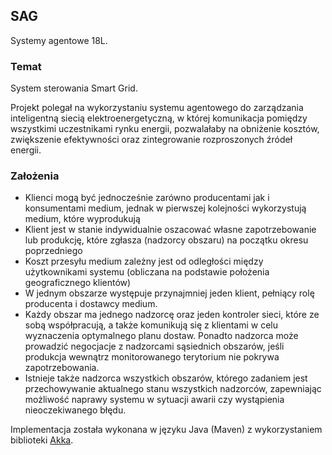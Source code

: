 ## SAG
Systemy agentowe 18L.

### Temat
System sterowania Smart Grid.

Projekt polegał na wykorzystaniu systemu agentowego do zarządzania inteligentną siecią elektroenergetyczną, w której komunikacja pomiędzy wszystkimi uczestnikami rynku energii, pozwalałaby na obniżenie kosztów, zwiększenie efektywności oraz zintegrowanie rozproszonych źródeł energii.

### Założenia
* Klienci mogą być jednocześnie zarówno producentami jak i konsumentami medium, jednak w pierwszej kolejności wykorzystują medium, które wyprodukują
* Klient jest w stanie indywidualnie oszacować własne zapotrzebowanie lub produkcję, które zgłasza (nadzorcy obszaru) na początku okresu poprzedniego
* Koszt przesyłu medium zależny jest od odległości między użytkownikami systemu (obliczana na podstawie położenia geograficznego klientów)
* W jednym obszarze występuje przynajmniej jeden klient, pełniący rolę producenta i dostawcy medium.
* Każdy obszar ma jednego nadzorcę oraz jeden kontroler sieci, które ze sobą współpracują, a także komunikują się z klientami w celu wyznaczenia optymalnego planu dostaw. Ponadto nadzorca może prowadzić negocjacje z nadzorcami sąsiednich obszarów, jeśli produkcja wewnątrz monitorowanego terytorium nie pokrywa zapotrzebowania.
* Istnieje także nadzorca wszystkich obszarów, którego zadaniem jest przechowywanie aktualnego stanu wszystkich nadzorców, zapewniając możliwość naprawy systemu w sytuacji awarii czy wystąpienia nieoczekiwanego błędu.

Implementacja została wykonana w języku Java (Maven) z wykorzystaniem biblioteki [Akka](https://akka.io/).
